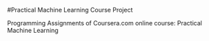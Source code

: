#Practical Machine Learning Course Project


Programming Assignments of Coursera.com online course: Practical Machine Learning